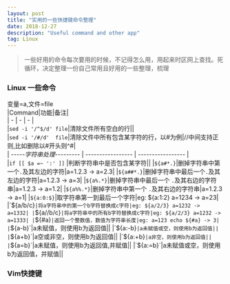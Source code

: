 ```yaml
---
layout: post
title: "实用的一些快捷键命令整理"
date: 2018-12-27  
description: "Useful command and other app"
tag: Linux
---  
```


> 一些好用的命令每次要用的时候，不记得怎么用，用起来时区网上查找。死循环，决定整理一份自己常用且好用的一些整理，梳理

### Linux 一些命令
变量=a,文件=file  
|Command|功能|备注|  
| - | - | - |  
|`sed -i '/^$/d' file`|清除文件所有空白的行||  
|`sed -i '/#/d'  file`|清除文件中所有包含某字符的行，以#为例|//中间支持正则,比如删除以#开头则^#|  
| *-----字符串处理---------* | *-----------------* | *-----------------* |  
|`if [[ $a =~ ':' ]]` |判断字符串中是否包含某字符||
|`${a#*.}`|删掉字符串中第一个`.`及其左边的字符|a=1.2.3 -> a=2.3|
|`${a##*.}`|删掉字符串中最后一个`.`及其左边的字符|a=1.2.3 -> a=3|
|`${a%.*}`|删掉字符串中最后一个 `.`及其右边的字符串|a=1.2.3 -> a=1.2|
|`${a%%.*}`|删掉字符串中第一个 `.`及其右边的字符串|a=1.2.3 -> a=1|
|`${a:0:$}`|取字符串第一到最后一个字符|eg: ${a:1:2} a=1234 -> a=23|
|`${a/b/c}`|将a字符串中的第一个b字符替换成c字符|eg: ${a/2/3} a=1232 -> a=1332|
|`${a//b/c}`|将a字符串中的所有b字符替换成c字符|eg: ${a/2/3} a=1232 -> a=1333|
|`${#a}`|返回一个整数值，数值为字符串长度|eg: a=123 echo ${#a} -> 3|
|`${a-b}`|a未赋值，则使用b为返回值||
|`${a:-b}`|a未赋值或空，则使用b为返回值||
|`${a+b}`|a空或非空，则使用b为返回值||
|`${a:+b}`|a非空，则使用b为返回值||
|`${a=b}`|a未赋值，则使用b为返回值,并赋值||
|`${a:=b}`|a未赋值或空，则使用b为返回值，并赋值||

### Vim快捷键